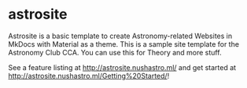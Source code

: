 # astrosite

Astrosite is a basic template to create Astronomy-related Websites in MkDocs with Material as a theme. This is a sample site template for the Astronomy Club CCA. You can use this for Theory and more stuff.

See a feature listing at http://astrosite.nushastro.ml/ and get started at http://astrosite.nushastro.ml/Getting%20Started/!